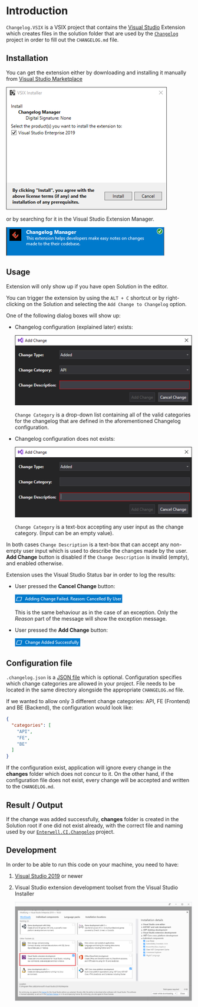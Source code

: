 # Introduction 
`Changelog.VSIX` is a VSIX project that contains the [Visual Studio](https://visualstudio.microsoft.com/vs/) Extension which creates files in the solution folder that are used by the [`Changelog`](../Enterwell.CI.Changelog) project in order to fill out the `CHANGELOG.md` file.

## Installation

You can get the extension either by downloading and installing it manually from [Visual Studio Marketplace](https://marketplace.visualstudio.com/items?itemName=Enterwell.EnterwellChangelogVsix)

![](../img/installer.png)

or by searching for it in the Visual Studio Extension Manager.

![](../img/extensionManager.png)

## Usage
Extension will only show up if you have open Solution in the editor.

You can trigger the extension by using the `ALT + C` shortcut or by right-clicking on the Solution and selecting the `Add Change to Changelog` option.

One of the following dialog boxes will show up:

+ Changelog configuration (explained later) exists:

  ![](../img/dialog_withConfig.png)

  `Change Category` is a drop-down list containing all of the valid categories for the changelog that are defined in the aforementioned Changelog configuration.

+ Changelog configuration does not exists:

  ![](../img/dialog_withoutConfig.png)

  `Change Category` is a text-box accepting any user input as the change category. (Input can be an empty value).

In both cases `Change Description` is a text-box that can accept any non-empty user input which is used to describe the changes made by the user. **Add Change** button is disabled if the `Change Description` is invalid (empty), and enabled otherwise.

Extension uses the Visual Studio Status bar in order to log the results:

+ User pressed the **Cancel Change** button:

  ![](../img/statusBar_cancelled.png)

  This is the same behaviour as in the case of an exception. Only the *Reason* part of the message will show the exception message.

+ User pressed the **Add Change** button:

  ![](../img/statusBar_added.png)

## Configuration file
`.changelog.json` is a [JSON file](https://www.json.org/json-en.html) which is optional. Configuration specifies which change categories are allowed in your project. File needs to be located in the same directory alongside the appropriate `CHANGELOG.md` file.

If we wanted to allow only 3 different change categories: API, FE (Frontend) and BE (Backend), the configuration would look like:

```json
{
  "categories": [
    "API",
    "FE",
    "BE"
  ]
}
```

If the configuration exist, application will ignore every change in the **changes** folder which does not concur to it. On the other hand, if the configuration file does not exist, every change will be accepted and written to the `CHANGELOG.md`.

## Result / Output

If the change was added successfully, **changes** folder is created in the Solution root if one did not exist already, with the correct file and naming used by our [`Enterwell.CI.Changelog`](../Enterwell.CI.Changelog) project.

## Development

In order to be able to run this code on your machine, you need to have:
1. [Visual Studio 2019](https://visualstudio.microsoft.com/vs/) or newer
2. Visual Studio extension development toolset from the Visual Studio Installer

   ![](../img/dependency.png)